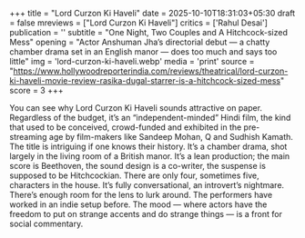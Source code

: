 +++
title = "Lord Curzon Ki Haveli"
date = 2025-10-10T18:31:03+05:30
draft = false
mreviews = ["Lord Curzon Ki Haveli"]
critics = ['Rahul Desai']
publication = ''
subtitle = "One Night, Two Couples and A Hitchcock-sized Mess"
opening = "Actor Anshuman Jha’s directorial debut — a chatty chamber drama set in an English manor — does too much and says too little"
img = 'lord-curzon-ki-haveli.webp'
media = 'print'
source = "https://www.hollywoodreporterindia.com/reviews/theatrical/lord-curzon-ki-haveli-movie-review-rasika-dugal-starrer-is-a-hitchcock-sized-mess"
score = 3
+++

You can see why Lord Curzon Ki Haveli sounds attractive on paper. Regardless of the budget, it’s an “independent-minded” Hindi film, the kind that used to be conceived, crowd-funded and exhibited in the pre-streaming age by film-makers like Sandeep Mohan, Q and Sudhish Kamath. The title is intriguing if one knows their history. It’s a chamber drama, shot largely in the living room of a British manor. It’s a lean production; the main score is Beethoven, the sound design is a co-writer, the suspense is supposed to be Hitchcockian. There are only four, sometimes five, characters in the house. It’s fully conversational, an introvert’s nightmare. There’s enough room for the lens to lurk around. The performers have worked in an indie setup before. The mood — where actors have the freedom to put on strange accents and do strange things — is a front for social commentary.
